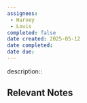 ```yaml
---
assignees:
 - Harvey
 - Louis
completed: false
date created: 2025-05-12
date completed:
date due: 
---
```


description::<br>

## Relevant Notes


